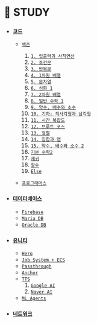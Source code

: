 # 🐜 STUDY

 - ### [`코드`](https://github.com/thswhdrjs/Stduy/tree/main/Code)
    - [`백준`](https://github.com/thswhdrjs/Stduy/tree/main/Code/%EB%B0%B1%EC%A4%80)
      1. [`1. 입출력과 사칙연산`](https://github.com/thswhdrjs/Stduy/tree/main/Code/%EB%B0%B1%EC%A4%80/1_%EC%9E%85%EC%B6%9C%EB%A0%A5%EA%B3%BC%20%EC%82%AC%EC%B9%99%EC%97%B0%EC%82%B0)
      2. [`2. 조건문`](https://github.com/thswhdrjs/Stduy/tree/main/Code/%EB%B0%B1%EC%A4%80/2_%EC%A1%B0%EA%B1%B4%EB%AC%B8)
      3. [`3. 반복문`](https://github.com/thswhdrjs/Stduy/tree/main/Code/%EB%B0%B1%EC%A4%80/3_%EB%B0%98%EB%B3%B5%EB%AC%B8)
      4. [`4. 1차원 배열`](https://github.com/thswhdrjs/Stduy/tree/main/Code/%EB%B0%B1%EC%A4%80/4_1%EC%B0%A8%EC%9B%90%20%EB%B0%B0%EC%97%B4)
      5. [`5. 문자열`](https://github.com/thswhdrjs/Stduy/tree/main/Code/%EB%B0%B1%EC%A4%80/5_%EB%AC%B8%EC%9E%90%EC%97%B4)
      6. [`6. 심화 1`](https://github.com/thswhdrjs/Stduy/tree/main/Code/%EB%B0%B1%EC%A4%80/6_%EC%8B%AC%ED%99%94%201)
      7. [`7. 2차원 배열`]()
      8. [`8. 일반 수학 1`](https://github.com/thswhdrjs/Stduy/tree/main/Code/%EB%B0%B1%EC%A4%80/8_%EC%9D%BC%EB%B0%98%20%EC%88%98%ED%95%99%201)
      9. [`9. 약수, 배수와 소수`]()
      10. [`10. 기하: 직사각형과 삼각형`]()
      11. [`11. 시간 복잡도`]()
      12. [`12. 브루트 포스`](https://github.com/thswhdrjs/Stduy/tree/main/Code/%EB%B0%B1%EC%A4%80/12_%EB%B8%8C%EB%A3%A8%ED%8A%B8%20%ED%8F%AC%EC%8A%A4)
      13. [`13. 정렬`](https://github.com/thswhdrjs/Stduy/tree/main/Code/%EB%B0%B1%EC%A4%80/13_%EC%A0%95%EB%A0%AC)
      14. [`14. 집합과 맵`]()
      15. [`15. 약수, 배수와 소수 2`]()
      16. [`기본 수학2`](https://github.com/thswhdrjs/Stduy/tree/main/Code/%EB%B0%B1%EC%A4%80/%EA%B8%B0%EB%B3%B8%20%EC%88%98%ED%95%99%202)
      17. [`재귀`](https://github.com/thswhdrjs/Stduy/tree/main/Code/%EB%B0%B1%EC%A4%80/%EC%9E%AC%EA%B7%80)
      18. [`함수`](https://github.com/thswhdrjs/Stduy/tree/main/Code/%EB%B0%B1%EC%A4%80/%ED%95%A8%EC%88%98)
      19. [`Else`](https://github.com/thswhdrjs/Stduy/tree/main/Code/%EB%B0%B1%EC%A4%80/Else)

    - [`프로그래머스`]()


  - ### [`데이터베이스`](https://github.com/thswhdrjs/Stduy/tree/main/DB)
    - [`Firebase`](https://github.com/thswhdrjs/Stduy/tree/main/DB/Firebase)
    - [`Maria DB`](https://github.com/thswhdrjs/Stduy/tree/main/DB/MriaDB)
    - [`Oracle DB`](https://github.com/thswhdrjs/Stduy/tree/main/DB/OracleDB)



  - ### [`유니티`](https://github.com/thswhdrjs/Stduy/tree/main/Function)
    - [`Hero`](https://github.com/thswhdrjs/Stduy/tree/main/Function/Hero)
    - [`Job System + ECS`](https://github.com/thswhdrjs/Stduy/tree/main/Function/JobSystem_2021.3.6f1_URP)
    - [`Passthrough`](https://github.com/thswhdrjs/Stduy/tree/main/Function/PassThrough)
    - [`Anchor`](https://github.com/thswhdrjs/Stduy/tree/main/Function/SharedSpatialTest)
    - [`TTS`](https://github.com/thswhdrjs/Stduy/tree/main/Function/TTS)
      1. [`Google AI`](https://github.com/thswhdrjs/Stduy/tree/main/Function/TTS/Test_Google_AI)
      2. [`Naver AI`](https://github.com/thswhdrjs/Stduy/tree/main/Function/TTS/Test_Naver_AI)
    - [`ML Agents`](https://github.com/thswhdrjs/Stduy/tree/main/Function/ml-agents-main)



  - ### [`네트워크`](https://github.com/thswhdrjs/Stduy/tree/main/Network)